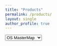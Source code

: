 ```yaml
---
title: "Products"
permalink: /products/
layout: single
author_profile: true
---
```


<select class="selectpicker">
  <option>OS MasterMap</option>
  <option>OS Greenspace</option>
  <option>OS Topography</option>
</select>


